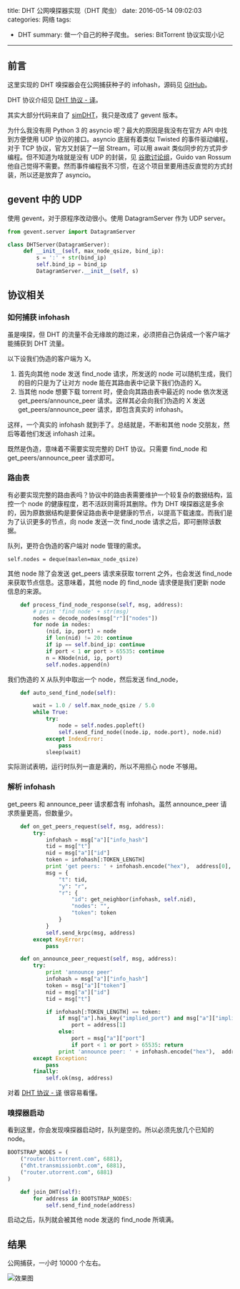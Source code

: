 title: DHT 公网嗅探器实现（DHT 爬虫）
date: 2016-05-14 09:02:03
categories: 网络
tags: 
- DHT
summary: 做一个自己的种子爬虫。
series: BitTorrent 协议实现小记
---


## 前言

这里实现的 DHT 嗅探器会在公网捕获种子的 infohash，源码见 [GitHub](https://github.com/lyyyuna/DHT_sniffer)。

DHT 协议介绍见 [DHT 协议 - 译](http://www.lyyyuna.com/2016/03/26/dht01/)。

其实大部分代码来自了 [simDHT](https://github.com/Fuck-You-GFW/simDHT/blob/master/simDHT.py)，我只是改成了 gevent 版本。

为什么我没有用 Python 3 的 asyncio 呢？最大的原因是我没有在官方 API 中找到方便使用 UDP 协议的接口。asyncio 底层有着类似 Twisted 的事件驱动编程，对于 TCP 协议，官方又封装了一层 Stream，可以用 await 类似同步的方式异步编程。但不知道为啥就是没有 UDP 的封装，见 [谷歌讨论组](https://groups.google.com/forum/#!topic/python-tulip/xYgQRXkb83g)，Guido van Rossum 他自己觉得不需要。然而事件编程我不习惯，在这个项目里要用违反直觉的方式封装，所以还是放弃了 asyncio。

## gevent 中的 UDP

使用 gevent，对于原程序改动很小。使用 DatagramServer 作为 UDP server。

```python
from gevent.server import DatagramServer

class DHTServer(DatagramServer): 
     def __init__(self, max_node_qsize, bind_ip): 
         s = ':' + str(bind_ip) 
         self.bind_ip = bind_ip 
         DatagramServer.__init__(self, s) 
```


## 协议相关

### 如何捕获 infohash

虽是嗅探，但 DHT 的流量不会无缘故的跑过来，必须把自己伪装成一个客户端才能捕获到 DHT 流量。

以下设我们伪造的客户端为 X。

1. 首先向其他 node 发送 find_node 请求，所发送的 node 可以随机生成，我们的目的只是为了让对方 node 能在其路由表中记录下我们伪造的 X。
2. 当其他 node 想要下载 torrent 时，便会向其路由表中最近的 node 依次发送 get_peers/announce_peer 请求。这样其必会向我们伪造的 X 发送 get_peers/announce_peer 请求，即包含真实的 infohash。

这样，一个真实的 infohash 就到手了。总结就是，不断和其他 node 交朋友，然后等着他们发送 infohash 过来。

既然是伪造，意味着不需要实现完整的 DHT 协议。只需要 find_node 和 get_peers/announce_peer 请求即可。

### 路由表

有必要实现完整的路由表吗？协议中的路由表需要维护一个较复杂的数据结构，监控一个 node 的健康程度，若不活跃则需将其删除。作为 DHT 嗅探器这是多余的，因为原数据结构是要保证路由表中是健康的节点，以提高下载速度。而我们是为了认识更多的节点，向 node 发送一次 find_node 请求之后，即可删除该数据。

队列，更符合伪造的客户端对 node 管理的需求。

    self.nodes = deque(maxlen=max_node_qsize)
    
其他 node 除了会发送 get_peers 请求来获取 torrent 之外，也会发送 find_node 来获取节点信息。这意味着，其他 node 的 find_node 请求便是我们更新 node 信息的来源。

```python
    def process_find_node_response(self, msg, address):
        # print 'find node' + str(msg)
        nodes = decode_nodes(msg["r"]["nodes"])
        for node in nodes:
            (nid, ip, port) = node
            if len(nid) != 20: continue
            if ip == self.bind_ip: continue
            if port < 1 or port > 65535: continue
            n = KNode(nid, ip, port)
            self.nodes.append(n)
```

我们伪造的 X 从队列中取出一个 node，然后发送 find_node，

```python
    def auto_send_find_node(self):

        wait = 1.0 / self.max_node_qsize / 5.0
        while True:
            try:
                node = self.nodes.popleft()
                self.send_find_node((node.ip, node.port), node.nid)
            except IndexError:
                pass
            sleep(wait) 
```
            
实际测试表明，运行时队列一直是满的，所以不用担心 node 不够用。

### 解析 infohash

get_peers 和 announce_peer 请求都含有 infohash。虽然 announce_peer 请求质量更高，但数量少。

```python
    def on_get_peers_request(self, msg, address):
        try:
            infohash = msg["a"]["info_hash"]
            tid = msg["t"]
            nid = msg["a"]["id"]
            token = infohash[:TOKEN_LENGTH]
            print 'get peers: ' + infohash.encode("hex"),  address[0], address[1]
            msg = {
                "t": tid,
                "y": "r",
                "r": {
                    "id": get_neighbor(infohash, self.nid),
                    "nodes": "",
                    "token": token
                }
            }
            self.send_krpc(msg, address)
        except KeyError:
            pass

    def on_announce_peer_request(self, msg, address):
        try:
            print 'announce peer'
            infohash = msg["a"]["info_hash"]
            token = msg["a"]["token"]
            nid = msg["a"]["id"]
            tid = msg["t"]

            if infohash[:TOKEN_LENGTH] == token:
                if msg["a"].has_key("implied_port") and msg["a"]["implied_port"] != 0:
                    port = address[1]
                else:
                    port = msg["a"]["port"]
                    if port < 1 or port > 65535: return
                print 'announce peer: ' + infohash.encode("hex"),  address[0], port
        except Exception:
            pass
        finally:
            self.ok(msg, address)
```

对着 [DHT 协议 - 译](http://www.lyyyuna.com/2016/03/26/dht01/) 很容易看懂。

### 嗅探器启动

看到这里，你会发现嗅探器启动时，队列是空的。所以必须先放几个已知的 node。

```python
BOOTSTRAP_NODES = (
    ("router.bittorrent.com", 6881),
    ("dht.transmissionbt.com", 6881),
    ("router.utorrent.com", 6881)
)

    def join_DHT(self):
        for address in BOOTSTRAP_NODES:
            self.send_find_node(address)
```

启动之后，队列就会被其他 node 发送的 find_node 所填满。

## 结果

公网捕获，一小时 10000 个左右。

![效果图](/img/blog/201605/psb.jpg)